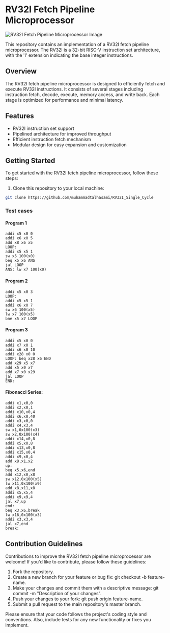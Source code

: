 # RV32I Fetch Pipeline Microprocessor
<img src="https://github.com/muhammadtalhasami/RV32I_Single_Cycle/assets/141629485/019febde-0848-4ea4-9289-8e0daf7f9e41" alt="RV32I Fetch Pipeline Microprocessor Image">

This repository contains an implementation of a RV32I fetch pipeline microprocessor. The RV32I is a 32-bit RISC-V instruction set architecture, with the 'I' extension indicating the base integer instructions.

## Overview

The RV32I fetch pipeline microprocessor is designed to efficiently fetch and execute RV32I instructions. It consists of several stages including instruction fetch, decode, execute, memory access, and write back. Each stage is optimized for performance and minimal latency.

## Features

- RV32I instruction set support
- Pipelined architecture for improved throughput
- Efficient instruction fetch mechanism
- Modular design for easy expansion and customization

## Getting Started

To get started with the RV32I fetch pipeline microprocessor, follow these steps:

1. Clone this repository to your local machine:

```bash
git clone https://github.com/muhammadtalhasami/RV32I_Single_Cycle
```

### Test cases 

#### Program 1
```
addi x5 x0 0
addi x6 x0 5
add x8 x6 x5
LOOP:
addi x5 x5 1
sw x5 100(x0)
beq x5 x6 ANS
jal LOOP
ANS: lw x7 100(x0)

```
#### Program 2
```
addi x5 x0 3
LOOP:
addi x5 x5 1
addi x6 x0 7
sw x6 100(x5)
lw x7 100(x5)
bne x5 x7 LOOP

```
#### Program 3
```
addi x5 x0 0
addi x7 x0 1
addi x6 x0 10
addi x28 x0 0
LOOP: beq x28 x6 END
add x29 x5 x7
add x5 x0 x7
add x7 x0 x29
jal LOOP
END:
```
#### Fibonacci Series:
```
addi x1,x0,0
addi x2,x0,1
addi x10,x0,4
addi x6,x0,40
addi x3,x0,0
addi x4,x3,4
sw x1,0x100(x3)
sw x2,0x100(x4)
addi x14,x0,8
addi x5,x0,8
addi x13,x0,8
addi x15,x0,4
addi x9,x0,4
add x8,x1,x2
up:
beq x5,x6,end
add x12,x0,x8
sw x12,0x100(x5)
lw x11,0x100(x9)
add x8,x11,x8
addi x5,x5,4
addi x9,x9,4
jal x7,up
end:
beq x3,x6,break
lw x16,0x100(x3)
addi x3,x3,4
jal x7,end
break:
```

## Contribution Guidelines

Contributions to improve the RV32I fetch pipeline microprocessor are welcome! If you'd like to contribute, please follow these guidelines:

1. Fork the repository.
2. Create a new branch for your feature or bug fix: git checkout -b feature-name.
3. Make your changes and commit them with a descriptive message: git commit -m "Description of your changes".
4. Push your changes to your fork: git push origin feature-name.
5. Submit a pull request to the main repository's master branch.

Please ensure that your code follows the project's coding style and conventions. Also, include tests for any new functionality or fixes you implement.
